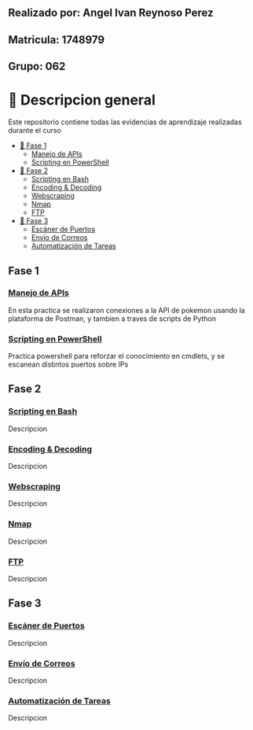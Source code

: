 ## Realizado por: Angel Ivan Reynoso Perez
## Matricula: 1748979
## Grupo: 062

# 📔 Descripcion general

Este repositorio contiene todas las evidencias de aprendizaje realizadas durante el curso

- [📔 Fase 1]()
	- [Manejo de APIs](./Manejo_de_APIs/README.md)
	- [Scripting en PowerShell](./scripting_powershell/README.md)
- [📔 Fase 2]()
	- [Scripting en Bash](./scripting_bash/README.md)
    - [Encoding & Decoding](./encoding_decoding/README.md)
    - [Webscraping](./webscraping/README.md)
    - [Nmap](./nmap/README.md)
    - [FTP](./FTP/README.md)
- [📔 Fase 3]()
	- [Escáner de Puertos](./escaner_de_puertos/README.md)
    - [Envío de Correos](./envio_de_correos/README.md)
    - [Automatización de Tareas](./automatizacion_tareas/README.md)


## Fase 1
### [Manejo de APIs](./Manejo_de_APIs/README.md)
En esta practica se realizaron conexiones a la API de pokemon usando la plataforma de Postman, y tambien a traves de scripts de Python

### [Scripting en PowerShell](./scripting_powershell/README.md)
Practica powershell para reforzar el conocimiento en cmdlets, y se escanean distintos puertos sobre IPs

## Fase 2
### [Scripting en Bash](./scripting_bash/README.md)
Descripcion

### [Encoding & Decoding](./encoding_decoding/README.md)
Descripcion

### [Webscraping](./webscraping/README.md)
Descripcion

### [Nmap](./nmap/README.md)
Descripcion

### [FTP](./FTP/README.md)
Descripcion

## Fase 3
### [Escáner de Puertos](./escaner_de_puertos/README.md)
Descripcion

### [Envío de Correos](./envio_de_correos/README.md)
Descripcion

### [Automatización de Tareas](./automatizacion_tareas/README.md)
Descripcion